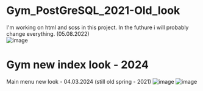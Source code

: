 # Gym_PostGreSQL_2021-Old_look
I'm working on html and scss in this project. In the futhure i will probably change everything. (05.08.2022)   
![image](https://github.com/Heixxx/Gym_PostGreSQL_2022-Old_look/assets/101058402/c055399d-6332-4096-b3c7-f22b8a8df2e8)


# Gym new index look - 2024

Main menu new look - 04.03.2024 (still old spring - 2021)
![image](https://github.com/Heixxx/Gym_PostGreSQL_2022-Old_look/assets/101058402/5a69d673-2228-47c5-bf5a-4d1d8dc7cbf4)
![image](https://github.com/Heixxx/Gym_PostGreSQL_2022-Old_look/assets/101058402/2fdb8852-8075-4939-9b54-cb84805e96d7)
